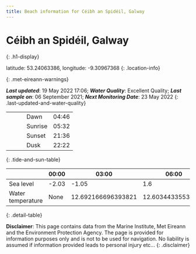 ```yaml
---
title: Beach information for Céibh an Spidéil, Galway
---
```

# Céibh an Spidéil, Galway 
{: .h1-display}

latitude: 53.24063386, longitude: -9.30967368
{: .location-info}


{: .met-eireann-warnings}

___Last updated___: 19 May 2022 17:06; ___Water Quality___: Excellent Quality;
___Last sample on___: 06 September 2021; ___Next Monitoring Date___: 23 May 2022
{: .last-updated-and-water-quality}

|   |   |   |   |   |
|---|---|---|---|---|
|   |   |   | Dawn  | 04:46 |
|   |   |   | Sunrise  | 05:32 |
|   |   |   | Sunset  | 21:36 |
|   |   |   | Dusk  | 22:22 |
{: .tide-and-sun-table}

<div></div>

| | 00:00 | 03:00 | 06:00 | 09:00 | 12:00 | 15:00 | 18:00 | 21:00 |
|---|---|---|---|---|---|---|---|---|
| Sea level | -2.03 | -1.05 | 1.6 | 1| -1.62 | -1.07 | 1.57 | 1.36 |
| Water temperature | None | 12.692166696393821 | 12.60344335536688 | 12.564877398305201 | 12.90144833821706 | 13.235642604844449 | 13.337596212880591 | 13.212165238303747 |
{: .detail-table}

__Disclaimer__: This page contains data from the Marine Institute,
Met Eireann and the Environment Protection Agency. The page is provided for
information purposes only and is not to be used for navigation. No liability
is assumed if information provided leads to personal injury etc...
{: .disclaimer}
